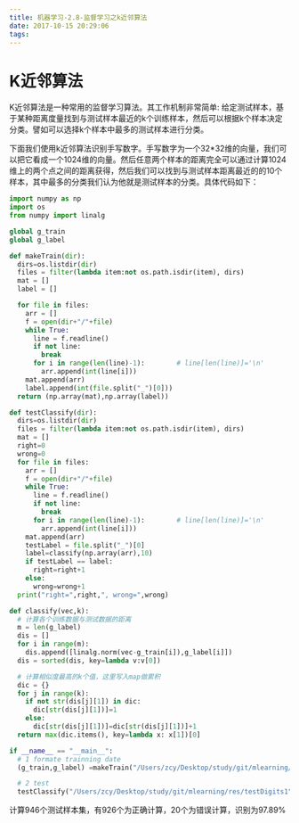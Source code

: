 ```yaml
---
title: 机器学习-2.8-监督学习之k近邻算法
date: 2017-10-15 20:29:06
tags:
---
```


<script type="text/javascript" src="/Users/zcy/Desktop/study/git/MathJax-master/MathJax.js?config=TeX-AMS-MML_HTMLorMML"></script>


# K近邻算法K近邻算法是一种常用的监督学习算法。其工作机制非常简单: 给定测试样本，基于某种距离度量找到与测试样本最近的k个训练样本，然后可以根据k个样本决定分类。譬如可以选择k个样本中最多的测试样本进行分类。下面我们使用k近邻算法识别手写数字。手写数字为一个32*32维的向量，我们可以把它看成一个1024维的向量。然后任意两个样本的距离完全可以通过计算1024维上的两个点之间的距离获得，然后我们可以找到与测试样本距离最近的的10个样本，其中最多的分类我们认为他就是测试样本的分类。具体代码如下：```python
import numpy as npimport osfrom numpy import linalgglobal g_trainglobal g_labeldef makeTrain(dir):  dirs=os.listdir(dir)  files = filter(lambda item:not os.path.isdir(item), dirs)  mat = []  label = []  for file in files:    arr = []    f = open(dir+"/"+file)    while True:      line = f.readline()      if not line:        break      for i in range(len(line)-1):        # line[len(line)]='\n'        arr.append(int(line[i]))    mat.append(arr)    label.append(int(file.split("_")[0]))  return (np.array(mat),np.array(label))def testClassify(dir):  dirs=os.listdir(dir)  files = filter(lambda item:not os.path.isdir(item), dirs)  mat = []  right=0  wrong=0  for file in files:    arr = []    f = open(dir+"/"+file)    while True:      line = f.readline()      if not line:        break      for i in range(len(line)-1):        # line[len(line)]='\n'        arr.append(int(line[i]))    mat.append(arr)    testLabel = file.split("_")[0]    label=classify(np.array(arr),10)    if testLabel == label:      right=right+1    else:      wrong=wrong+1  print("right=",right,", wrong=",wrong)def classify(vec,k):  # 计算各个训练数据与测试数据的距离  m = len(g_label)  dis = []  for i in range(m):    dis.append([linalg.norm(vec-g_train[i]),g_label[i]])  dis = sorted(dis, key=lambda v:v[0])  # 计算相似度最高的k个值，这里写入map做累积  dic = {}  for j in range(k):    if not str(dis[j][1]) in dic:      dic[str(dis[j][1])]=1    else:      dic[str(dis[j][1])]=dic[str(dis[j][1])]+1  return max(dic.items(), key=lambda x: x[1])[0]if __name__ == "__main__":  # 1 formate trainning date  (g_train,g_label) =makeTrain("/Users/zcy/Desktop/study/git/mlearning/res/trainingDigits1")  # 2 test  testClassify("/Users/zcy/Desktop/study/git/mlearning/res/testDigits1")

```

计算946个测试样本集，有926个为正确计算，20个为错误计算，识别为97.89%